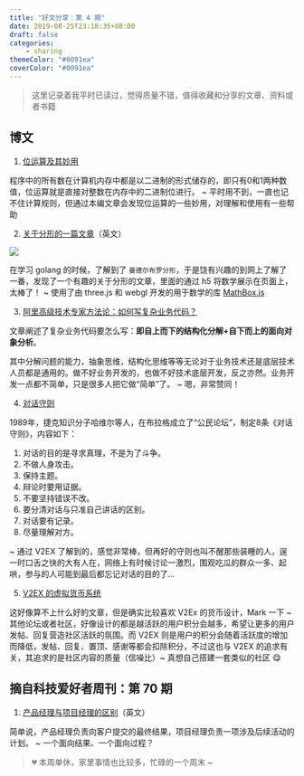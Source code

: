 ```yaml
---
title: "好文分享：第 4 期"
date: 2019-08-25T23:18:35+08:00
draft: false
categories:
    - sharing
themeColor: "#0091ea"
coverColor: "#0091ea"
---
```


<info>

> 这里记录着我平时已读过，觉得质量不错，值得收藏和分享的文章、资料或者书籍

</info>

## 博文

1. [位运算及其妙用](https://www.cnblogs.com/sum-41/p/11121620.html "位运算及其妙用")

程序中的所有数在计算机内存中都是以二进制的形式储存的，即只有0和1两种数值，位运算就是直接对整数在内存中的二进制位进行。 ~ 平时用不到，一直也记不住计算规则，但通过本编文章会发现位运算的一些妙用，对理解和使用有一些帮助

2. [关于分形的一篇文章](http://acko.net/blog/how-to-fold-a-julia-fractal/ "关于分形的一片文章")（英文）

![](https://static.acme.top/wp-content/uploads/2019/08/paste-e6417af33168cc6f01fee06fc0e199cc-1.png)

在学习 golang 的时候，了解到了 `曼德尔布罗分形`，于是饶有兴趣的到网上了解了一番，发现了一个有趣的关于分形的文章，里面的通过 h5 将数学展示在页面上，太棒了！ ~ 使用了由 three.js 和 webgl 开发的用于数学的库 [MathBox.js](http://acko.net/blog/making-mathbox/ "MathBox.js")

3. [阿里高级技术专家方法论：如何写复杂业务代码？](https://developer.aliyun.com/article/714221 "阿里高级技术专家方法论：如何写复杂业务代码？")

文章阐述了复杂业务代码要怎么写：**即自上而下的结构化分解+自下而上的面向对象分析**。

其中分解问题的能力，抽象思维，结构化思维等等无论对于业务技术还是底层技术人员都是通用的。做不好业务开发的，也做不好技术底层开发，反之亦然。业务开发一点都不简单，只是很多人把它做“简单”了。 ~ 嗯，非常赞同！

4. [对话守则](https://www.v2ex.com/t/26329 "对话守则")

1989年，捷克知识分子哈维尔等人，在布拉格成立了“公民论坛”，制定8条《对话守则》，内容如下：

1. 对话的目的是寻求真理，不是为了斗争。
2. 不做人身攻击。
3. 保持主题。
4. 辩论时要用证据。
5. 不要坚持错误不改。
6. 要分清对话与只准自己讲话的区别。
7. 对话要有记录。
8. 尽量理解对方。

~ 通过 V2EX 了解到的，感觉非常棒，但再好的守则也叫不醒那些装睡的人，逞一时口舌之快的大有人在，网络上有时候讨论一激烈，围观吃瓜的群众一多、起哄，参与的人可能到最后都忘记对话的目的了...

5. [V2EX 的虚拟货币系统](https://www.v2ex.com/help/currency "V2EX 的虚拟货币系统")

这好像算不上什么好的文章，但是确实比较喜欢 V2Ex 的货币设计，Mark 一下 ~ 其他论坛或者社区，好像设计的都是越活跃的用户积分会越多，希望让更多的用户发帖、回复营造社区活跃的氛围。而 V2EX 则是用户的积分会随着活跃度的增加而降低，发帖、回复、置顶、感谢等都会扣除积分，不过这也与 V2EX 的追求有关，其追求的是社区内容的质量（信噪比）~ 真想自己搭建一套类似的社区 😋

## 摘自科技爱好者周刊：第 70 期

1. [产品经理与项目经理的区别](https://habr.com/en/company/hygger/blog/462919/ "产品经理与项目经理的区别")（英文）

简单说，产品经理负责向客户提交的最终结果，项目经理负责一项涉及后续活动的计划。 ~ 一个面向结果、一个面向过程？


> 💔 本周单休，家里事情也比较多，忙碌的一个周末 ~